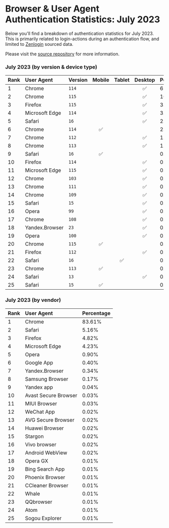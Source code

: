 # Browser & User Agent Authentication Statistics: July 2023

Below you'll find a breakdown of authentication statistics for
July 2023. This is primarily related to login-actions during an
authentication flow, and limited to <a href="https://zenlogin.co"/>Zenlogin</a>
sourced data.

Please visit the
<a href="https://github.com/zenlogin/browser-user-agent-authentication-statistics">source repository</a>
for more information.

### July 2023 (by version & device type)
| Rank | User Agent | Version | Mobile | Tablet | Desktop | Percentage |
| :--- | :--- | :--- | :---: | :---: | :---: | :--- |
| 1 | Chrome | `114` | | | ✅ | 62.22% |
| 2 | Chrome | `115` | | | ✅ | 10.10% |
| 3 | Firefox | `115` | | | ✅ | 3.13% |
| 4 | Microsoft Edge | `114` | | | ✅ | 3.00% |
| 5 | Safari | `16` | | | ✅ | 2.81% |
| 6 | Chrome | `114` | ✅ | | | 2.66% |
| 7 | Chrome | `112` | | | ✅ | 1.84% |
| 8 | Chrome | `113` | | | ✅ | 1.54% |
| 9 | Safari | `16` | ✅ | | | 0.99% |
| 10 | Firefox | `114` | | | ✅ | 0.99% |
| 11 | Microsoft Edge | `115` | | | ✅ | 0.94% |
| 12 | Chrome | `103` | | | ✅ | 0.92% |
| 13 | Chrome | `111` | | | ✅ | 0.90% |
| 14 | Chrome | `109` | | | ✅ | 0.89% |
| 15 | Safari | `15` | | | ✅ | 0.50% |
| 16 | Opera | `99` | | | ✅ | 0.45% |
| 17 | Chrome | `108` | | | ✅ | 0.45% |
| 18 | Yandex.Browser | `23` | | | ✅ | 0.31% |
| 19 | Opera | `100` | | | ✅ | 0.30% |
| 20 | Chrome | `115` | ✅ | | | 0.27% |
| 21 | Firefox | `112` | | | ✅ | 0.26% |
| 22 | Safari | `16` | | ✅ | | 0.25% |
| 23 | Chrome | `113` | ✅ | | | 0.21% |
| 24 | Safari | `13` | | | ✅ | 0.18% |
| 25 | Safari | `15` | ✅ | | | 0.16% |

### July 2023 (by vendor)
| Rank | User Agent | Percentage |
| :--- | :--- | :--- |
| 1 | Chrome | 83.61% |
| 2 | Safari | 5.16% |
| 3 | Firefox | 4.82% |
| 4 | Microsoft Edge | 4.23% |
| 5 | Opera | 0.90% |
| 6 | Google App | 0.40% |
| 7 | Yandex.Browser | 0.34% |
| 8 | Samsung Browser | 0.17% |
| 9 | Yandex app | 0.04% |
| 10 | Avast Secure Browser | 0.03% |
| 11 | MIUI Browser | 0.03% |
| 12 | WeChat App | 0.02% |
| 13 | AVG Secure Browser | 0.02% |
| 14 | Huawei Browser | 0.02% |
| 15 | Stargon | 0.02% |
| 16 | Vivo browser | 0.02% |
| 17 | Android WebView | 0.02% |
| 18 | Opera GX | 0.01% |
| 19 | Bing Search App | 0.01% |
| 20 | Phoenix Browser | 0.01% |
| 21 | CCleaner Browser | 0.01% |
| 22 | Whale | 0.01% |
| 23 | QQbrowser | 0.01% |
| 24 | Atom | 0.01% |
| 25 | Sogou Explorer | 0.01% |
